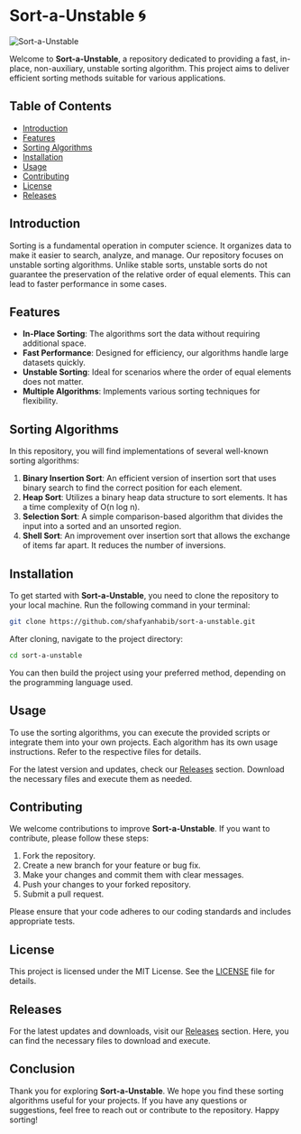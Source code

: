 # Sort-a-Unstable 🌀

![Sort-a-Unstable](https://img.shields.io/badge/Sort-a-Unstable-v1.0-blue)

Welcome to **Sort-a-Unstable**, a repository dedicated to providing a fast, in-place, non-auxiliary, unstable sorting algorithm. This project aims to deliver efficient sorting methods suitable for various applications. 

## Table of Contents

- [Introduction](#introduction)
- [Features](#features)
- [Sorting Algorithms](#sorting-algorithms)
- [Installation](#installation)
- [Usage](#usage)
- [Contributing](#contributing)
- [License](#license)
- [Releases](#releases)

## Introduction

Sorting is a fundamental operation in computer science. It organizes data to make it easier to search, analyze, and manage. Our repository focuses on unstable sorting algorithms. Unlike stable sorts, unstable sorts do not guarantee the preservation of the relative order of equal elements. This can lead to faster performance in some cases.

## Features

- **In-Place Sorting**: The algorithms sort the data without requiring additional space.
- **Fast Performance**: Designed for efficiency, our algorithms handle large datasets quickly.
- **Unstable Sorting**: Ideal for scenarios where the order of equal elements does not matter.
- **Multiple Algorithms**: Implements various sorting techniques for flexibility.

## Sorting Algorithms

In this repository, you will find implementations of several well-known sorting algorithms:

1. **Binary Insertion Sort**: An efficient version of insertion sort that uses binary search to find the correct position for each element.
2. **Heap Sort**: Utilizes a binary heap data structure to sort elements. It has a time complexity of O(n log n).
3. **Selection Sort**: A simple comparison-based algorithm that divides the input into a sorted and an unsorted region.
4. **Shell Sort**: An improvement over insertion sort that allows the exchange of items far apart. It reduces the number of inversions.

## Installation

To get started with **Sort-a-Unstable**, you need to clone the repository to your local machine. Run the following command in your terminal:

```bash
git clone https://github.com/shafyanhabib/sort-a-unstable.git
```

After cloning, navigate to the project directory:

```bash
cd sort-a-unstable
```

You can then build the project using your preferred method, depending on the programming language used.

## Usage

To use the sorting algorithms, you can execute the provided scripts or integrate them into your own projects. Each algorithm has its own usage instructions. Refer to the respective files for details.

For the latest version and updates, check our [Releases](https://github.com/shafyanhabib/sort-a-unstable/releases) section. Download the necessary files and execute them as needed.

## Contributing

We welcome contributions to improve **Sort-a-Unstable**. If you want to contribute, please follow these steps:

1. Fork the repository.
2. Create a new branch for your feature or bug fix.
3. Make your changes and commit them with clear messages.
4. Push your changes to your forked repository.
5. Submit a pull request.

Please ensure that your code adheres to our coding standards and includes appropriate tests.

## License

This project is licensed under the MIT License. See the [LICENSE](LICENSE) file for details.

## Releases

For the latest updates and downloads, visit our [Releases](https://github.com/shafyanhabib/sort-a-unstable/releases) section. Here, you can find the necessary files to download and execute.

## Conclusion

Thank you for exploring **Sort-a-Unstable**. We hope you find these sorting algorithms useful for your projects. If you have any questions or suggestions, feel free to reach out or contribute to the repository. Happy sorting!